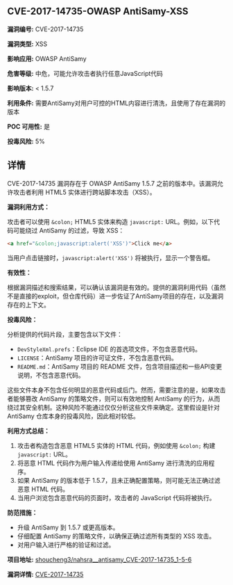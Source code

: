 ## CVE-2017-14735-OWASP AntiSamy-XSS

**漏洞编号:** CVE-2017-14735

**漏洞类型:** XSS

**影响应用:** OWASP AntiSamy

**危害等级:** 中危，可能允许攻击者执行任意JavaScript代码

**影响版本:** < 1.5.7

**利用条件:** 需要AntiSamy对用户可控的HTML内容进行清洗，且使用了存在漏洞的版本

**POC 可用性:** 是

**投毒风险:** 5%

## 详情

CVE-2017-14735 漏洞存在于 OWASP AntiSamy 1.5.7 之前的版本中。该漏洞允许攻击者利用 HTML5 实体进行跨站脚本攻击（XSS）。

**漏洞利用方式：**

攻击者可以使用 `&colon;` HTML5 实体来构造 `javascript:` URL。例如，以下代码可能绕过 AntiSamy 的过滤，导致 XSS：

```html
<a href="&colon;javascript:alert('XSS')">Click me</a>
```

当用户点击链接时，`javascript:alert('XSS')` 将被执行，显示一个警告框。

**有效性：**

根据漏洞描述和搜索结果，可以确认该漏洞是有效的。提供的漏洞利用代码（虽然不是直接的exploit，但仓库代码）进一步佐证了AntiSamy项目的存在，以及漏洞存在的上下文。

**投毒风险：**

分析提供的代码片段，主要包含以下文件：

*   `DevStyleXml.prefs`：Eclipse IDE 的首选项文件，不包含恶意代码。
*   `LICENSE`：AntiSamy 项目的许可证文件，不包含恶意代码。
*   `README.md`：AntiSamy 项目的 README 文件，包含项目描述和一些API变更说明，不包含恶意代码。

这些文件本身不包含任何明显的恶意代码或后门。然而，需要注意的是，如果攻击者能够篡改 AntiSamy 的策略文件，则可以有效地控制 AntiSamy 的行为，从而绕过其安全机制。这种风险不能通过仅仅分析这些文件来确定。这里假设是针对 AntiSamy 仓库本身的投毒风险，因此相对较低。

**利用方式总结：**

1.  攻击者构造包含恶意 HTML5 实体的 HTML 代码，例如使用 `&colon;` 构建 `javascript:` URL。
2.  将恶意 HTML 代码作为用户输入传递给使用 AntiSamy 进行清洗的应用程序。
3.  如果 AntiSamy 的版本低于 1.5.7，且未正确配置策略，则可能无法正确过滤恶意 HTML 代码。
4.  当用户浏览包含恶意代码的页面时，攻击者的 JavaScript 代码将被执行。

**防范措施：**

*   升级 AntiSamy 到 1.5.7 或更高版本。
*   仔细配置 AntiSamy 的策略文件，以确保正确过滤所有类型的 XSS 攻击。
*   对用户输入进行严格的验证和过滤。


**项目地址:** [shoucheng3/nahsra__antisamy_CVE-2017-14735_1-5-6](https://github.com/shoucheng3/nahsra__antisamy_CVE-2017-14735_1-5-6)

**漏洞详情:** [CVE-2017-14735](https://nvd.nist.gov/vuln/detail/CVE-2017-14735)
